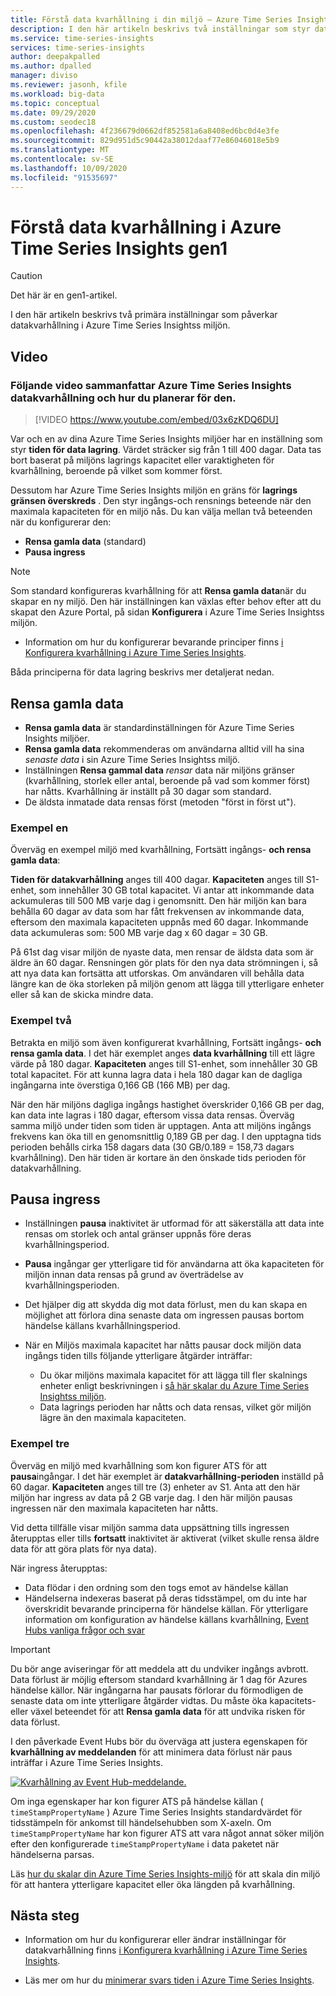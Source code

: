 ```yaml
---
title: Förstå data kvarhållning i din miljö – Azure Time Series Insight | Microsoft Docs
description: I den här artikeln beskrivs två inställningar som styr datakvarhållning i Azure Time Series Insightss miljön.
ms.service: time-series-insights
services: time-series-insights
author: deepakpalled
ms.author: dpalled
manager: diviso
ms.reviewer: jasonh, kfile
ms.workload: big-data
ms.topic: conceptual
ms.date: 09/29/2020
ms.custom: seodec18
ms.openlocfilehash: 4f236679d0662df852581a6a8408ed6bc0d4e3fe
ms.sourcegitcommit: 829d951d5c90442a38012daaf77e86046018e5b9
ms.translationtype: MT
ms.contentlocale: sv-SE
ms.lasthandoff: 10/09/2020
ms.locfileid: "91535697"
---
```

# <a name="understand-data-retention-in-azure-time-series-insights-gen1"></a>Förstå data kvarhållning i Azure Time Series Insights gen1

> [!CAUTION]
> Det här är en gen1-artikel.

I den här artikeln beskrivs två primära inställningar som påverkar datakvarhållning i Azure Time Series Insightss miljön.

## <a name="video"></a>Video

### <a name="the-following-video-summarizes-azure-time-series-insights-data-retention-and-how-to-plan-for-itbr"></a>Följande video sammanfattar Azure Time Series Insights datakvarhållning och hur du planerar för den.</br>

> [!VIDEO https://www.youtube.com/embed/03x6zKDQ6DU]

Var och en av dina Azure Time Series Insights miljöer har en inställning som styr **tiden för data lagring**. Värdet sträcker sig från 1 till 400 dagar. Data tas bort baserat på miljöns lagrings kapacitet eller varaktigheten för kvarhållning, beroende på vilket som kommer först.

Dessutom har Azure Time Series Insights miljön en gräns för **lagrings gränsen överskreds** . Den styr ingångs-och rensnings beteende när den maximala kapaciteten för en miljö nås. Du kan välja mellan två beteenden när du konfigurerar den:

- **Rensa gamla data** (standard)  
- **Pausa ingress**

> [!NOTE]
> Som standard konfigureras kvarhållning för att **Rensa gamla data**när du skapar en ny miljö. Den här inställningen kan växlas efter behov efter att du skapat den Azure Portal, på sidan **Konfigurera** i Azure Time Series Insightss miljön.
>
> - Information om hur du konfigurerar bevarande principer finns [i Konfigurera kvarhållning i Azure Time Series Insights](time-series-insights-how-to-configure-retention.md).

Båda principerna för data lagring beskrivs mer detaljerat nedan.

## <a name="purge-old-data"></a>Rensa gamla data

- **Rensa gamla data** är standardinställningen för Azure Time Series Insights miljöer.  
- **Rensa gamla data** rekommenderas om användarna alltid vill ha sina *senaste data* i sin Azure Time Series Insightss miljö.
- Inställningen **Rensa gammal data** *rensar* data när miljöns gränser (kvarhållning, storlek eller antal, beroende på vad som kommer först) har nåtts. Kvarhållning är inställt på 30 dagar som standard.
- De äldsta inmatade data rensas först (metoden "först in först ut").

### <a name="example-one"></a>Exempel en

Överväg en exempel miljö med kvarhållning, Fortsätt ingångs- **och rensa gamla data**:

**Tiden för datakvarhållning** anges till 400 dagar. **Kapaciteten** anges till S1-enhet, som innehåller 30 GB total kapacitet. Vi antar att inkommande data ackumuleras till 500 MB varje dag i genomsnitt. Den här miljön kan bara behålla 60 dagar av data som har fått frekvensen av inkommande data, eftersom den maximala kapaciteten uppnås med 60 dagar. Inkommande data ackumuleras som: 500 MB varje dag x 60 dagar = 30 GB.

På 61st dag visar miljön de nyaste data, men rensar de äldsta data som är äldre än 60 dagar. Rensningen gör plats för den nya data strömningen i, så att nya data kan fortsätta att utforskas. Om användaren vill behålla data längre kan de öka storleken på miljön genom att lägga till ytterligare enheter eller så kan de skicka mindre data.  

### <a name="example-two"></a>Exempel två

Betrakta en miljö som även konfigurerat kvarhållning, Fortsätt ingångs- **och rensa gamla data**. I det här exemplet anges **data kvarhållning** till ett lägre värde på 180 dagar. **Kapaciteten** anges till S1-enhet, som innehåller 30 GB total kapacitet. För att kunna lagra data i hela 180 dagar kan de dagliga ingångarna inte överstiga 0,166 GB (166 MB) per dag.  

När den här miljöns dagliga ingångs hastighet överskrider 0,166 GB per dag, kan data inte lagras i 180 dagar, eftersom vissa data rensas. Överväg samma miljö under tiden som tiden är upptagen. Anta att miljöns ingångs frekvens kan öka till en genomsnittlig 0,189 GB per dag. I den upptagna tids perioden behålls cirka 158 dagars data (30 GB/0.189 = 158,73 dagars kvarhållning). Den här tiden är kortare än den önskade tids perioden för datakvarhållning.

## <a name="pause-ingress"></a>Pausa ingress

- Inställningen **pausa** inaktivitet är utformad för att säkerställa att data inte rensas om storlek och antal gränser uppnås före deras kvarhållningsperiod.  
- **Pausa** ingångar ger ytterligare tid för användarna att öka kapaciteten för miljön innan data rensas på grund av överträdelse av kvarhållningsperioden.
- Det hjälper dig att skydda dig mot data förlust, men du kan skapa en möjlighet att förlora dina senaste data om ingressen pausas bortom händelse källans kvarhållningsperiod.
- När en Miljös maximala kapacitet har nåtts pausar dock miljön data ingångs tiden tills följande ytterligare åtgärder inträffar:

  - Du ökar miljöns maximala kapacitet för att lägga till fler skalnings enheter enligt beskrivningen i [så här skalar du Azure Time Series Insightss miljön](time-series-insights-how-to-scale-your-environment.md).
  - Data lagrings perioden har nåtts och data rensas, vilket gör miljön lägre än den maximala kapaciteten.

### <a name="example-three"></a>Exempel tre

Överväg en miljö med kvarhållning som kon figurer ATS för att **pausa**ingångar. I det här exemplet är **datakvarhållning-perioden** inställd på 60 dagar. **Kapaciteten** anges till tre (3) enheter av S1. Anta att den här miljön har ingress av data på 2 GB varje dag. I den här miljön pausas ingressen när den maximala kapaciteten har nåtts.

Vid detta tillfälle visar miljön samma data uppsättning tills ingressen återupptas eller tills **fortsatt** inaktivitet är aktiverat (vilket skulle rensa äldre data för att göra plats för nya data).

När ingress återupptas:

- Data flödar i den ordning som den togs emot av händelse källan
- Händelserna indexeras baserat på deras tidsstämpel, om du inte har överskridit bevarande principerna för händelse källan. För ytterligare information om konfiguration av händelse källans kvarhållning, [Event Hubs vanliga frågor och svar](../event-hubs/event-hubs-faq.md)

> [!IMPORTANT]
> Du bör ange aviseringar för att meddela att du undviker ingångs avbrott. Data förlust är möjlig eftersom standard kvarhållning är 1 dag för Azures händelse källor. När ingångarna har pausats förlorar du förmodligen de senaste data om inte ytterligare åtgärder vidtas. Du måste öka kapacitets-eller växel beteendet för att **Rensa gamla data** för att undvika risken för data förlust.

I den påverkade Event Hubs bör du överväga att justera egenskapen för **kvarhållning av meddelanden** för att minimera data förlust när paus inträffar i Azure Time Series Insights.

[![Kvarhållning av Event Hub-meddelande.](media/time-series-insights-concepts-retention/event-hub-retention.png)](media/time-series-insights-concepts-retention/event-hub-retention.png#lightbox)

Om inga egenskaper har kon figurer ATS på händelse källan ( `timeStampPropertyName` ) Azure Time Series Insights standardvärdet för tidsstämpeln för ankomst till händelsehubben som X-axeln. Om `timeStampPropertyName` har kon figurer ATS att vara något annat söker miljön efter den konfigurerade `timeStampPropertyName` i data paketet när händelserna parsas.

Läs [hur du skalar din Azure Time Series Insights-miljö](time-series-insights-how-to-scale-your-environment.md) för att skala din miljö för att hantera ytterligare kapacitet eller öka längden på kvarhållning.

## <a name="next-steps"></a>Nästa steg

- Information om hur du konfigurerar eller ändrar inställningar för datakvarhållning finns [i Konfigurera kvarhållning i Azure Time Series Insights](time-series-insights-how-to-configure-retention.md).

- Läs mer om hur du [minimerar svars tiden i Azure Time Series Insights](time-series-insights-environment-mitigate-latency.md).
